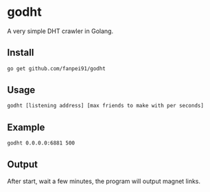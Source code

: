 # godht

A very simple DHT crawler in Golang.

## Install
```bash
go get github.com/fanpei91/godht
```

## Usage
```bash
godht [listening address] [max friends to make with per seconds]
```

## Example
```bash
godht 0.0.0.0:6881 500
```

## Output

After start, wait a few minutes, the program will output magnet links.

